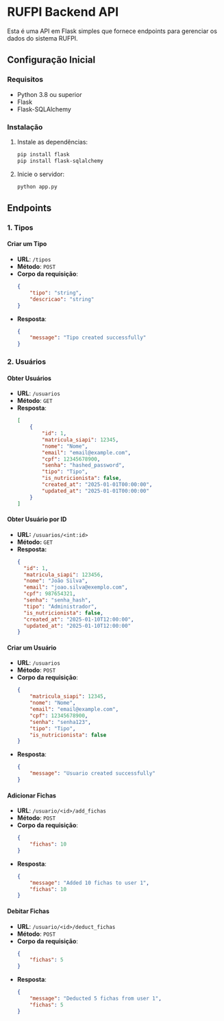 # RUFPI Backend API

Esta é uma API em Flask simples que fornece endpoints para gerenciar os dados do sistema RUFPI.

## Configuração Inicial

### Requisitos
- Python 3.8 ou superior
- Flask
- Flask-SQLAlchemy

### Instalação
1. Instale as dependências:
   ```bash
   pip install flask
   pip install flask-sqlalchemy
   ```

2. Inicie o servidor:
   ```bash
   python app.py
   ```

## Endpoints

### 1. Tipos

#### Criar um Tipo
- **URL**: `/tipos`
- **Método**: `POST`
- **Corpo da requisição**:
  ```json
  {
      "tipo": "string",
      "descricao": "string"
  }
  ```
- **Resposta**:
  ```json
  {
      "message": "Tipo created successfully"
  }
  ```

### 2. Usuários

#### Obter Usuários
- **URL**: `/usuarios`
- **Método**: `GET`
- **Resposta**:
  ```json
  [
      {
          "id": 1,
          "matricula_siapi": 12345,
          "nome": "Nome",
          "email": "email@example.com",
          "cpf": 12345678900,
          "senha": "hashed_password",
          "tipo": "Tipo",
          "is_nutricionista": false,
          "created_at": "2025-01-01T00:00:00",
          "updated_at": "2025-01-01T00:00:00"
      }
  ]
  ```

#### **Obter Usuário por ID**
- **URL:** `/usuarios/<int:id>`
- **Método:** `GET`
- **Resposta:**
  ```json
  {
    "id": 1,
    "matricula_siapi": 123456,
    "nome": "João Silva",
    "email": "joao.silva@exemplo.com",
    "cpf": 987654321,
    "senha": "senha_hash",
    "tipo": "Administrador",
    "is_nutricionista": false,
    "created_at": "2025-01-10T12:00:00",
    "updated_at": "2025-01-10T12:00:00"
  }

#### Criar um Usuário
- **URL**: `/usuarios`
- **Método**: `POST`
- **Corpo da requisição**:
  ```json
  {
      "matricula_siapi": 12345,
      "nome": "Nome",
      "email": "email@example.com",
      "cpf": 12345678900,
      "senha": "senha123",
      "tipo": "Tipo",
      "is_nutricionista": false
  }
  ```
- **Resposta**:
  ```json
  {
      "message": "Usuario created successfully"
  }
  ```

#### Adicionar Fichas
- **URL**: `/usuario/<id>/add_fichas`
- **Método**: `POST`
- **Corpo da requisição**:
  ```json
  {
      "fichas": 10
  }
  ```
- **Resposta**:
  ```json
  {
      "message": "Added 10 fichas to user 1",
      "fichas": 10
  }
  ```

#### Debitar Fichas
- **URL**: `/usuario/<id>/deduct_fichas`
- **Método**: `POST`
- **Corpo da requisição**:
  ```json
  {
      "fichas": 5
  }
  ```
- **Resposta**:
  ```json
  {
      "message": "Deducted 5 fichas from user 1",
      "fichas": 5
  }
  ```